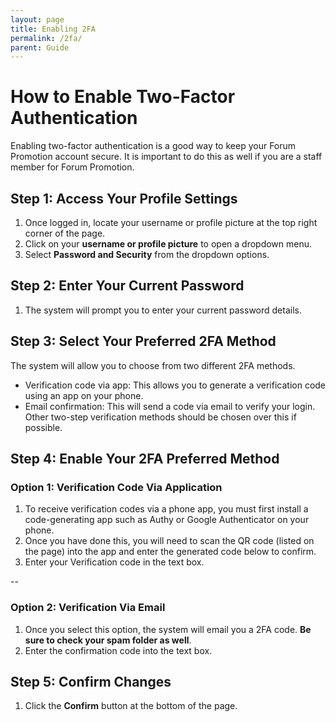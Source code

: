 ```yaml
---
layout: page
title: Enabling 2FA
permalink: /2fa/
parent: Guide
---
```


# How to Enable Two-Factor Authentication 

Enabling two-factor authentication is a good way to keep your Forum Promotion account secure. It is important to do this as well if you are a staff member for Forum Promotion.

## Step 1: Access Your Profile Settings

1. Once logged in, locate your username or profile picture at the top right corner of the page.
2. Click on your **username or profile picture** to open a dropdown menu.
3. Select **Password and Security** from the dropdown options.

## Step 2: Enter Your Current Password

1. The system will prompt you to enter your current password details. 

## Step 3: Select Your Preferred 2FA Method

The system will allow you to choose from two different 2FA methods.

- Verification code via app: This allows you to generate a verification code using an app on your phone.
- Email confirmation: This will send a code via email to verify your login. Other two-step verification methods should be chosen over this if possible.

## Step 4: Enable Your 2FA Preferred Method

### Option 1: Verification Code Via Application

1. To receive verification codes via a phone app, you must first install a code-generating app such as Authy or Google Authenticator on your phone.
2. Once you have done this, you will need to scan the QR code (listed on the page) into the app and enter the generated code below to confirm.
3. Enter your Verification code in the text box.

--

### Option 2: Verification Via Email

1. Once you select this option, the system will email you a 2FA code. **Be sure to check your spam folder as well**.
2. Enter the confirmation code into the text box.

## Step 5: Confirm Changes

1. Click the **Confirm** button at the bottom of the page.
